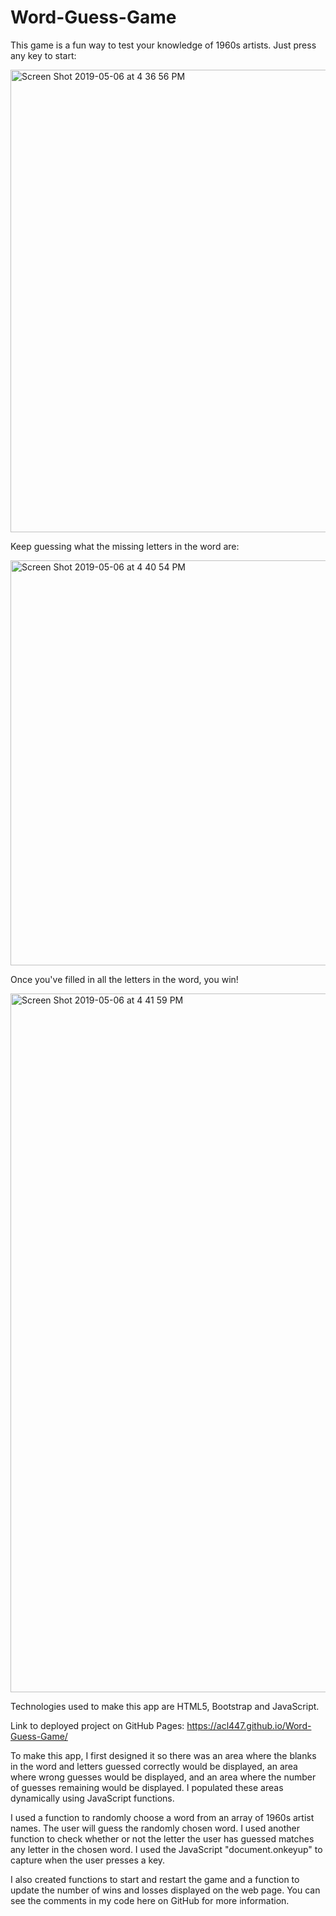 # Word-Guess-Game

This game is a fun way to test your knowledge of 1960s artists. Just press any key to start:

<img width="740" alt="Screen Shot 2019-05-06 at 4 36 56 PM" src="https://user-images.githubusercontent.com/44036798/57261601-3f4ec480-701d-11e9-8900-e53096fe8bce.png">

Keep guessing what the missing letters in the word are:

<img width="648" alt="Screen Shot 2019-05-06 at 4 40 54 PM" src="https://user-images.githubusercontent.com/44036798/57262216-0d8b2d00-7020-11e9-9dfe-9f4ae8337435.png">

Once you've filled in all the letters in the word, you win!

<img width="1118" alt="Screen Shot 2019-05-06 at 4 41 59 PM" src="https://user-images.githubusercontent.com/44036798/57261731-e4699d00-701d-11e9-93bf-59f985eea378.png">

Technologies used to make this app are HTML5, Bootstrap and JavaScript.

Link to deployed project on GitHub Pages: https://acl447.github.io/Word-Guess-Game/

To make this app, I first designed it so there was an area where the blanks in the word and letters guessed correctly would be displayed, an area where wrong guesses would be displayed, and an area where the number of guesses remaining would be displayed. I populated these areas dynamically using JavaScript functions. 

I used a function to randomly choose a word from an array of 1960s artist names. The user will guess the randomly chosen word. I used another function to check whether or not the letter the user has guessed matches any letter in the chosen word. I used the JavaScript "document.onkeyup" to capture when the user presses a key. 

I also created functions to start and restart the game and a function to update the number of wins and losses displayed on the web page. You can see the comments in my code here on GitHub for more information.  
